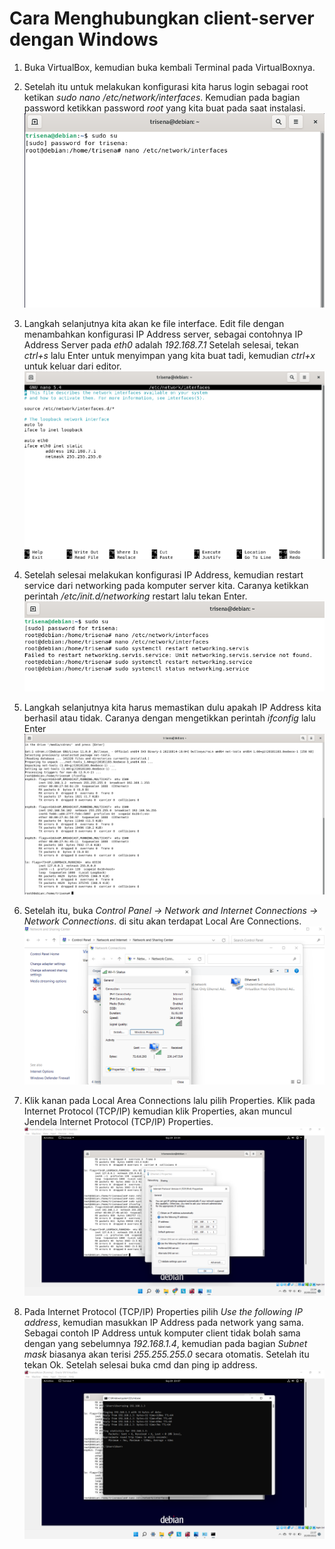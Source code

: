 # Cara Menghubungkan client-server dengan Windows 

1. Buka VirtualBox, kemudian buka kembali Terminal pada VirtualBoxnya.
   
2. Setelah itu untuk melakukan konfigurasi kita harus login sebagai root ketikan *sudo nano /etc/network/interfaces*. Kemudian pada bagian password ketikkan password *root* yang kita buat pada saat instalasi.
   ![Step 2](/Tugas2/gambar/Screenshot%20(5).png)
   
3. Langkah selanjutnya kita akan ke file interface. Edit file dengan menambahkan konfigurasi IP Address server, sebagai contohnya IP Address Server pada *eth0* adalah *192.168.7.1*
Setelah selesai, tekan *ctrl+s* lalu Enter untuk menyimpan yang kita buat tadi, kemudian *ctrl+x* untuk keluar dari editor.
![Step 3](/Tugas2/gambar/Screenshot%20(6).png)

4. Setelah selesai melakukan konfigurasi IP Address, kemudian restart service dari networking pada komputer server kita. Caranya ketikkan perintah */etc/init.d/networking* restart lalu tekan Enter.
   ![Step 4](/Tugas2/gambar/Screenshot%20(9).png)
   
5.  Langkah selanjutnya kita harus memastikan dulu apakah IP Address kita berhasil atau tidak. Caranya dengan mengetikkan perintah *ifconfig* lalu Enter 
   ![Step 5](/Tugas2/gambar/Screenshot%20(11).png)


6.  Setelah itu, buka *Control Panel -> Network and Internet Connections -> Network Connections*. di situ akan terdapat Local Are Connections. 
   ![step6](/Tugas2/gambar/Screenshot%20(22).png)

7.  Klik kanan pada Local Area Connections lalu pilih Properties. Klik pada Internet Protocol (TCP/IP) kemudian klik Properties, akan muncul Jendela Internet Protocol (TCP/IP) Properties.
   ![step7](/Tugas2/gambar/Screenshot%20(18).png)
   
8.  Pada Internet Protocol (TCP/IP) Properties pilih *Use the following IP address*, kemudian masukkan IP Address pada network yang sama. Sebagai contoh IP Address untuk komputer client tidak bolah sama dengan yang sebelumnya *192.168.1.4*, kemudian pada bagian *Subnet mask* biasanya akan terisi *255.255.255.0* secara otomatis. Setelah itu tekan Ok.
Setelah selesai buka cmd dan ping ip address.
   ![step8](/Tugas2/gambar/Screenshot%20(20).png)
